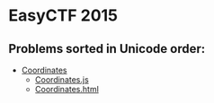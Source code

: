 # EasyCTF 2015
## Problems sorted in Unicode order:

 - [Coordinates](Coordinates.md)
   - [Coordinates.js](coordinates.js)
   - [Coordinates.html](coordinates.html)